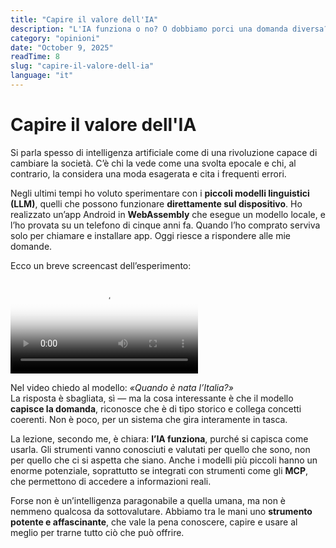 ```yaml
---
title: "Capire il valore dell'IA"
description: "L'IA funziona o no? O dobbiamo porci una domanda diversa?"
category: "opinioni"
date: "October 9, 2025"
readTime: 8
slug: "capire-il-valore-dell-ia"
language: "it"
---
```


# Capire il valore dell'IA

Si parla spesso di intelligenza artificiale come di una rivoluzione capace di cambiare la società. C’è chi la vede come una svolta epocale e chi, al contrario, la considera una moda esagerata e cita i frequenti errori.

Negli ultimi tempi ho voluto sperimentare con i **piccoli modelli linguistici (LLM)**, quelli che possono funzionare **direttamente sul dispositivo**. Ho realizzato un’app Android in **WebAssembly** che esegue un modello locale, e l’ho provata su un telefono di cinque anni fa. Quando l’ho comprato serviva solo per chiamare e installare app. Oggi riesce a rispondere alle mie domande.

Ecco un breve screencast dell’esperimento:

<video src="/videos/llm-wasm.mp4" poster="/videos/llm-wasm.png" controls></video>

Nel video chiedo al modello: *«Quando è nata l’Italia?»*  
La risposta è sbagliata, sì — ma la cosa interessante è che il modello **capisce la domanda**, riconosce che è di tipo storico e collega concetti coerenti. Non è poco, per un sistema che gira interamente in tasca.

La lezione, secondo me, è chiara: **l’IA funziona**, purché si capisca come usarla. Gli strumenti vanno conosciuti e valutati per quello che sono, non per quello che ci si aspetta che siano. Anche i modelli più piccoli hanno un enorme potenziale, soprattutto se integrati con strumenti come gli **MCP**, che permettono di accedere a informazioni reali.

Forse non è un’intelligenza paragonabile a quella umana, ma non è nemmeno qualcosa da sottovalutare. Abbiamo tra le mani uno **strumento potente e affascinante**, che vale la pena conoscere, capire e usare al meglio per trarne tutto ciò che può offrire.
